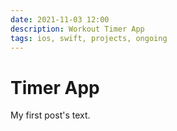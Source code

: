 ```yaml
---
date: 2021-11-03 12:00
description: Workout Timer App
tags: ios, swift, projects, ongoing
---
```

# Timer App

My first post's text.


